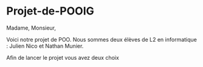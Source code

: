 # Projet-de-POOIG

Madame, Monsieur,

Voici notre projet de POO. Nous sommes deux élèves de L2 en informatique : Julien Nico et Nathan Munier.

Afin de lancer le projet vous avez deux choix 
